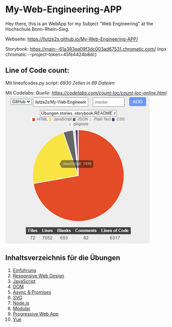 # My-Web-Engineering-APP
Hey there,
this is an WebApp for my Subject "Web Engineering" at the Hochschule Bonn-Rhein-Sieg.

Webseite:  https://llutze2s.github.io/My-Web-Engineering-APP/

Storybook: https://main--61a393ea09f3dc003ad67531.chromatic.com/   (npx chromatic --project-token=45fe4424b8dc)

## Line of Code count:
Mit lineofcodes.py script:
<i>6930 Zeilen in 69 Dateien</i>

Mit Codelabs:
<i>Quelle: https://codetabs.com/count-loc/count-loc-online.html</i>
![Line Of Code](LOC_from_codetabs_com.PNG)

## Inhaltsverzeichnis für die Übungen
1. [Einführung](./Übungen/Übung1.md)
2. [Responsive Web Design](./Übungen/Übung2.md)
3. [JavaScript](./Übungen/Übung3.md)
4. [DOM](./Übungen/Übung4.md)
5. [Async & Promises](./Übungen/Übung5.md)
6. [SVG](./Übungen/Übung6.md)
7. [Node.js](./Übungen/Übung7.md)
8. [Modular](./Übungen/Übung8.md)
9. [Progressive Web App](./Übungen/Übung9.md)
10. [Vue](./Übungen/Übung10.md)


